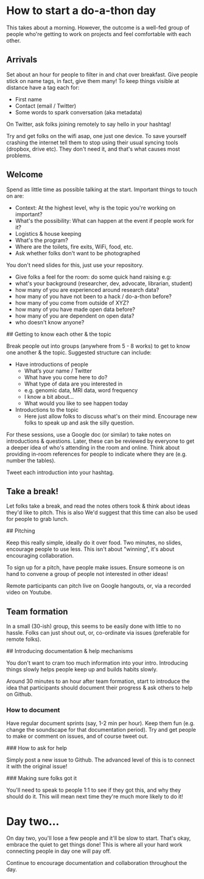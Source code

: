 # How to start a do-a-thon day

This takes about a morning. However, the outcome is a well-fed group of people who're getting to work on projects and feel comfortable with each other.  

## Arrivals

Set about an hour for people to filter in and chat over breakfast. Give people stick on name tags, in fact, give them many! To keep things visible at distance have a tag each for:

* First name
* Contact (email / Twitter)
* Some words to spark conversation (aka metadata)

On Twitter, ask folks joining remotely to say hello in your hashtag!

Try and get folks on the wifi asap, one just one device. To save yourself crashing the internet tell them to stop using their usual syncing tools (dropbox, drive etc). They don't need it, and that's what causes most problems.

## Welcome

Spend as little time as possible talking at the start. Important things to touch on are:

* Context: At the highest level, why is the topic you're working on important?
* What's the possibility: What can happen at the event if people work for it?
* Logistics & house keeping
 * What's the program?
 * Where are the toilets, fire exits, WiFi, food, etc.
 * Ask whether folks don't want to be photographed

 You don't need slides for this, just use your repository.   

 * Give folks a feel for the room: do some quick hand raising e.g:
  * what's your background (researcher, dev, advocate, librarian, student)
  * how many of you are experienced around research data?
  * how many of you have not been to a hack / do-a-thon before?
  * how many of you come from outside of XYZ?
  * how many of you have made open data before?
  * how many of you are dependent on open data?
  * who doesn't know anyone?

## Getting to know each other & the topic

Break people out into groups (anywhere from 5 - 8 works) to get to know one another & the topic. Suggested structure can include:

* Have introductions of people
  * What’s your name / Twitter
  * What have you come here to do?
  * What type of data are you interested in
   * e.g. genomic data, MRI data, word frequency
  * I know a bit about...
  * What would you like to see happen today
* Introductions to the topic
  * Here just allow folks to discuss what's on their mind. Encourage new folks to speak up and ask the silly question.

For these sessions, use a Google doc (or similar) to take notes on introductions & questions. Later, these can be reviewed by everyone to get a deeper idea of who's attending in the room and online. Think about providing in-room references for people to indicate where they are (e.g. number the tables).

Tweet each introduction into your hashtag.

## Take a break!

Let folks take a break, and read the notes others took & think about ideas they'd like to pitch. This is also
We'd suggest that this time can also be used for people to grab lunch.

## Pitching

Keep this really simple, ideally do it over food. Two minutes, no slides, encourage people to use less. This isn't about "winning", it's about encouraging collaboration.

To sign up for a pitch, have people make issues. Ensure someone is on hand to convene a group of people not interested in other ideas!

Remote participants can pitch live on Google hangouts, or, via a recorded video on Youtube.

## Team formation

In a small (30-ish) group, this seems to be easily done with little to no hassle. Folks can just shout out, or, co-ordinate via issues (preferable for remote folks).

## Introducing documentation & help mechanisms

You don't want to cram too much information into your intro. Introducing things slowly helps people keep up and builds habits slowly.

Around 30 minutes to an hour after team formation, start to introduce the idea that participants should document their progress & ask others to help on Github.

### How to document

Have regular document sprints (say, 1-2 min per hour). Keep them fun (e.g. change the soundscape for that documentation period). Try and get people to make or comment on issues, and of course tweet out.

### How to ask for help

Simply post a new issue to Github. The advanced level of this is to connect it with the original issue!

### Making sure folks got it

You'll need to speak to people 1:1 to see if they got this, and why they should do it. This will mean next time they're much more likely to do it!

# Day two...

On day two, you'll lose a few people and it'll be slow to start. That's okay, embrace the quiet to get things done! This is where all your hard work connecting people in day one will pay off.

Continue to encourage documentation and collaboration throughout the day.
